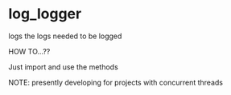 # log_logger
logs the logs needed to be logged

HOW TO...??

Just import and use the methods

NOTE: presently developing for projects with concurrent threads
